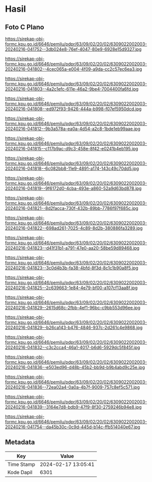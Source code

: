# Hasil

## Foto C Plano

https://sirekap-obj-formc.kpu.go.id/6646/pemilu/pdpr/63/09/02/20/02/6309022002003-20240216-041752--3db024e8-76ef-4047-80e9-6928e15d9327.jpg

https://sirekap-obj-formc.kpu.go.id/6646/pemilu/pdpr/63/09/02/20/02/6309022002003-20240216-041802--4cec065a-e004-4f09-a9da-cc2c57ec6ea3.jpg

https://sirekap-obj-formc.kpu.go.id/6646/pemilu/pdpr/63/09/02/20/02/6309022002003-20240216-041803--4a2c1efc-611e-46a2-9be4-7004400fa6fd.jpg

https://sirekap-obj-formc.kpu.go.id/6646/pemilu/pdpr/63/09/02/20/02/6309022002003-20240216-041808--ed972f93-9426-444a-b998-f07ef5950dcd.jpg

https://sirekap-obj-formc.kpu.go.id/6646/pemilu/pdpr/63/09/02/20/02/6309022002003-20240216-041812--9b3a578a-ea0a-4d54-a2c8-1bde1eb99aae.jpg

https://sirekap-obj-formc.kpu.go.id/6646/pemilu/pdpr/63/09/02/20/02/6309022002003-20240216-041815--c117b9ac-d9c3-458e-8f42-e0241b4eb195.jpg

https://sirekap-obj-formc.kpu.go.id/6646/pemilu/pdpr/63/09/02/20/02/6309022002003-20240216-041818--6c082bb8-11e9-4891-a174-143c49c70dd5.jpg

https://sirekap-obj-formc.kpu.go.id/6646/pemilu/pdpr/63/09/02/20/02/6309022002003-20240216-041819--9f6172d0-4cba-493e-a860-52a9d63bd878.jpg

https://sirekap-obj-formc.kpu.go.id/6646/pemilu/pdpr/63/09/02/20/02/6309022002003-20240216-041821--8d2facca-730f-432b-89bb-7786f97f685c.jpg

https://sirekap-obj-formc.kpu.go.id/6646/pemilu/pdpr/63/09/02/20/02/6309022002003-20240216-041822--698ad261-7025-4c89-8d2b-380886fa3289.jpg

https://sirekap-obj-formc.kpu.go.id/6646/pemilu/pdpr/63/09/02/20/02/6309022002003-20240216-041823--d41f31b1-a791-47e0-aa20-58be59d89468.jpg

https://sirekap-obj-formc.kpu.go.id/6646/pemilu/pdpr/63/09/02/20/02/6309022002003-20240216-041823--3c0d4b3b-fa38-4bfd-8f3d-8c1c1b90a8f5.jpg

https://sirekap-obj-formc.kpu.go.id/6646/pemilu/pdpr/63/09/02/20/02/6309022002003-20240216-041825--2c639663-1e84-4e79-bf00-a107cf13aa8f.jpg

https://sirekap-obj-formc.kpu.go.id/6646/pemilu/pdpr/63/09/02/20/02/6309022002003-20240216-041829--2615d68c-2fbb-4ef1-96bc-c9bb553d96ee.jpg

https://sirekap-obj-formc.kpu.go.id/6646/pemilu/pdpr/63/09/02/20/02/6309022002003-20240216-041829--b26ca143-b476-4846-937c-2d261c4e9868.jpg

https://sirekap-obj-formc.kpu.go.id/6646/pemilu/pdpr/63/09/02/20/02/6309022002003-20240216-041832--c3c2cca4-46a1-4017-b6d6-5929dc5f845f.jpg

https://sirekap-obj-formc.kpu.go.id/6646/pemilu/pdpr/63/09/02/20/02/6309022002003-20240216-041836--e503ed96-d48b-45b2-bb9d-b9b4abd9c25e.jpg

https://sirekap-obj-formc.kpu.go.id/6646/pemilu/pdpr/63/09/02/20/02/6309022002003-20240216-041836--72ea02a4-0a0a-4b7f-9009-757c8ef5c571.jpg

https://sirekap-obj-formc.kpu.go.id/6646/pemilu/pdpr/63/09/02/20/02/6309022002003-20240216-041839--3164e7d8-bdb9-47f9-8f30-2759246b94e8.jpg

https://sirekap-obj-formc.kpu.go.id/6646/pemilu/pdpr/63/09/02/20/02/6309022002003-20240216-041754--da45b30c-0c9d-445d-b14c-ffb514040e67.jpg


## Metadata

| Key        | Value               |
| ---------- | ------------------- |
| Time Stamp | 2024-02-17 13:05:41 |
| Kode Dapil | 6301                |



